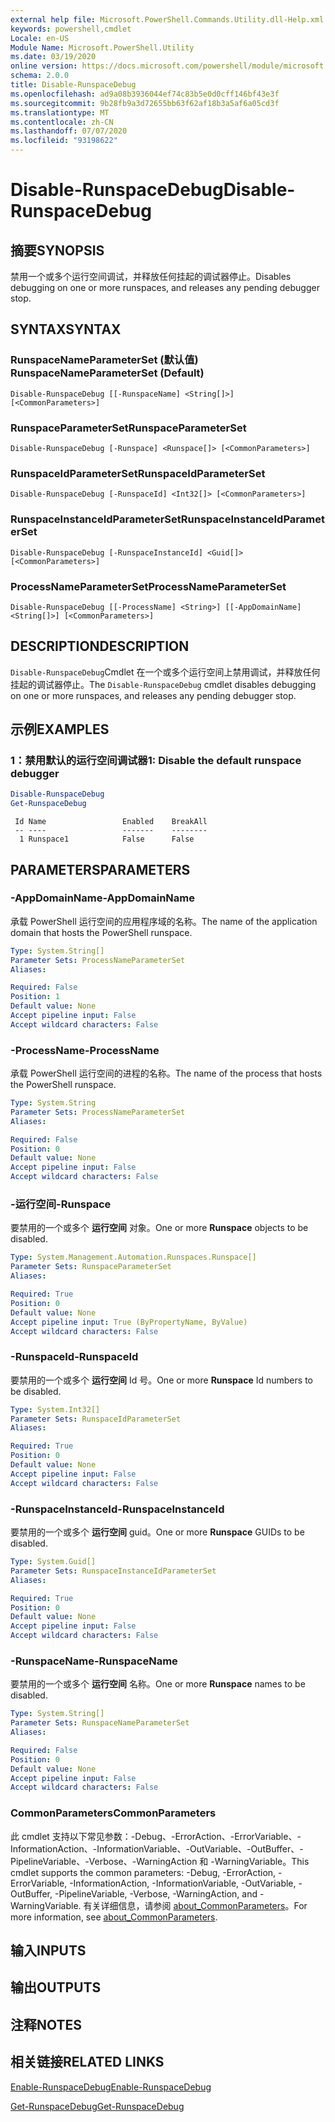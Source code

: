 ```yaml
---
external help file: Microsoft.PowerShell.Commands.Utility.dll-Help.xml
keywords: powershell,cmdlet
Locale: en-US
Module Name: Microsoft.PowerShell.Utility
ms.date: 03/19/2020
online version: https://docs.microsoft.com/powershell/module/microsoft.powershell.utility/disable-runspacedebug?view=powershell-6&WT.mc_id=ps-gethelp
schema: 2.0.0
title: Disable-RunspaceDebug
ms.openlocfilehash: ad9a08b3936044ef74c83b5e0d0cff146bf43e3f
ms.sourcegitcommit: 9b28fb9a3d72655bb63f62af18b3a5af6a05cd3f
ms.translationtype: MT
ms.contentlocale: zh-CN
ms.lasthandoff: 07/07/2020
ms.locfileid: "93198622"
---
```

# <span data-ttu-id="310db-103">Disable-RunspaceDebug</span><span class="sxs-lookup"><span data-stu-id="310db-103">Disable-RunspaceDebug</span></span>

## <span data-ttu-id="310db-104">摘要</span><span class="sxs-lookup"><span data-stu-id="310db-104">SYNOPSIS</span></span>
<span data-ttu-id="310db-105">禁用一个或多个运行空间调试，并释放任何挂起的调试器停止。</span><span class="sxs-lookup"><span data-stu-id="310db-105">Disables debugging on one or more runspaces, and releases any pending debugger stop.</span></span>

## <span data-ttu-id="310db-106">SYNTAX</span><span class="sxs-lookup"><span data-stu-id="310db-106">SYNTAX</span></span>

### <span data-ttu-id="310db-107">RunspaceNameParameterSet (默认值) </span><span class="sxs-lookup"><span data-stu-id="310db-107">RunspaceNameParameterSet (Default)</span></span>

```
Disable-RunspaceDebug [[-RunspaceName] <String[]>] [<CommonParameters>]
```

### <span data-ttu-id="310db-108">RunspaceParameterSet</span><span class="sxs-lookup"><span data-stu-id="310db-108">RunspaceParameterSet</span></span>

```
Disable-RunspaceDebug [-Runspace] <Runspace[]> [<CommonParameters>]
```

### <span data-ttu-id="310db-109">RunspaceIdParameterSet</span><span class="sxs-lookup"><span data-stu-id="310db-109">RunspaceIdParameterSet</span></span>

```
Disable-RunspaceDebug [-RunspaceId] <Int32[]> [<CommonParameters>]
```

### <span data-ttu-id="310db-110">RunspaceInstanceIdParameterSet</span><span class="sxs-lookup"><span data-stu-id="310db-110">RunspaceInstanceIdParameterSet</span></span>

```
Disable-RunspaceDebug [-RunspaceInstanceId] <Guid[]> [<CommonParameters>]
```

### <span data-ttu-id="310db-111">ProcessNameParameterSet</span><span class="sxs-lookup"><span data-stu-id="310db-111">ProcessNameParameterSet</span></span>

```
Disable-RunspaceDebug [[-ProcessName] <String>] [[-AppDomainName] <String[]>] [<CommonParameters>]
```

## <span data-ttu-id="310db-112">DESCRIPTION</span><span class="sxs-lookup"><span data-stu-id="310db-112">DESCRIPTION</span></span>

<span data-ttu-id="310db-113">`Disable-RunspaceDebug`Cmdlet 在一个或多个运行空间上禁用调试，并释放任何挂起的调试器停止。</span><span class="sxs-lookup"><span data-stu-id="310db-113">The `Disable-RunspaceDebug` cmdlet disables debugging on one or more runspaces, and releases any pending debugger stop.</span></span>

## <span data-ttu-id="310db-114">示例</span><span class="sxs-lookup"><span data-stu-id="310db-114">EXAMPLES</span></span>

### <span data-ttu-id="310db-115">1：禁用默认的运行空间调试器</span><span class="sxs-lookup"><span data-stu-id="310db-115">1: Disable the default runspace debugger</span></span>

```powershell
Disable-RunspaceDebug
Get-RunspaceDebug
```

```Output
 Id Name                 Enabled    BreakAll
 -- ----                 -------    --------
  1 Runspace1            False      False
```

## <span data-ttu-id="310db-116">PARAMETERS</span><span class="sxs-lookup"><span data-stu-id="310db-116">PARAMETERS</span></span>

### <span data-ttu-id="310db-117">-AppDomainName</span><span class="sxs-lookup"><span data-stu-id="310db-117">-AppDomainName</span></span>

<span data-ttu-id="310db-118">承载 PowerShell 运行空间的应用程序域的名称。</span><span class="sxs-lookup"><span data-stu-id="310db-118">The name of the application domain that hosts the PowerShell runspace.</span></span>

```yaml
Type: System.String[]
Parameter Sets: ProcessNameParameterSet
Aliases:

Required: False
Position: 1
Default value: None
Accept pipeline input: False
Accept wildcard characters: False
```

### <span data-ttu-id="310db-119">-ProcessName</span><span class="sxs-lookup"><span data-stu-id="310db-119">-ProcessName</span></span>

<span data-ttu-id="310db-120">承载 PowerShell 运行空间的进程的名称。</span><span class="sxs-lookup"><span data-stu-id="310db-120">The name of the process that hosts the PowerShell runspace.</span></span>

```yaml
Type: System.String
Parameter Sets: ProcessNameParameterSet
Aliases:

Required: False
Position: 0
Default value: None
Accept pipeline input: False
Accept wildcard characters: False
```

### <span data-ttu-id="310db-121">-运行空间</span><span class="sxs-lookup"><span data-stu-id="310db-121">-Runspace</span></span>

<span data-ttu-id="310db-122">要禁用的一个或多个 **运行空间** 对象。</span><span class="sxs-lookup"><span data-stu-id="310db-122">One or more **Runspace** objects to be disabled.</span></span>

```yaml
Type: System.Management.Automation.Runspaces.Runspace[]
Parameter Sets: RunspaceParameterSet
Aliases:

Required: True
Position: 0
Default value: None
Accept pipeline input: True (ByPropertyName, ByValue)
Accept wildcard characters: False
```

### <span data-ttu-id="310db-123">-RunspaceId</span><span class="sxs-lookup"><span data-stu-id="310db-123">-RunspaceId</span></span>

<span data-ttu-id="310db-124">要禁用的一个或多个 **运行空间** Id 号。</span><span class="sxs-lookup"><span data-stu-id="310db-124">One or more **Runspace** Id numbers to be disabled.</span></span>

```yaml
Type: System.Int32[]
Parameter Sets: RunspaceIdParameterSet
Aliases:

Required: True
Position: 0
Default value: None
Accept pipeline input: False
Accept wildcard characters: False
```

### <span data-ttu-id="310db-125">-RunspaceInstanceId</span><span class="sxs-lookup"><span data-stu-id="310db-125">-RunspaceInstanceId</span></span>

<span data-ttu-id="310db-126">要禁用的一个或多个 **运行空间** guid。</span><span class="sxs-lookup"><span data-stu-id="310db-126">One or more **Runspace** GUIDs to be disabled.</span></span>

```yaml
Type: System.Guid[]
Parameter Sets: RunspaceInstanceIdParameterSet
Aliases:

Required: True
Position: 0
Default value: None
Accept pipeline input: False
Accept wildcard characters: False
```

### <span data-ttu-id="310db-127">-RunspaceName</span><span class="sxs-lookup"><span data-stu-id="310db-127">-RunspaceName</span></span>

<span data-ttu-id="310db-128">要禁用的一个或多个 **运行空间** 名称。</span><span class="sxs-lookup"><span data-stu-id="310db-128">One or more **Runspace** names to be disabled.</span></span>

```yaml
Type: System.String[]
Parameter Sets: RunspaceNameParameterSet
Aliases:

Required: False
Position: 0
Default value: None
Accept pipeline input: False
Accept wildcard characters: False
```

### <span data-ttu-id="310db-129">CommonParameters</span><span class="sxs-lookup"><span data-stu-id="310db-129">CommonParameters</span></span>

<span data-ttu-id="310db-130">此 cmdlet 支持以下常见参数：-Debug、-ErrorAction、-ErrorVariable、-InformationAction、-InformationVariable、-OutVariable、-OutBuffer、-PipelineVariable、-Verbose、-WarningAction 和 -WarningVariable。</span><span class="sxs-lookup"><span data-stu-id="310db-130">This cmdlet supports the common parameters: -Debug, -ErrorAction, -ErrorVariable, -InformationAction, -InformationVariable, -OutVariable, -OutBuffer, -PipelineVariable, -Verbose, -WarningAction, and -WarningVariable.</span></span> <span data-ttu-id="310db-131">有关详细信息，请参阅 [about_CommonParameters](https://go.microsoft.com/fwlink/?LinkID=113216)。</span><span class="sxs-lookup"><span data-stu-id="310db-131">For more information, see [about_CommonParameters](https://go.microsoft.com/fwlink/?LinkID=113216).</span></span>

## <span data-ttu-id="310db-132">输入</span><span class="sxs-lookup"><span data-stu-id="310db-132">INPUTS</span></span>

## <span data-ttu-id="310db-133">输出</span><span class="sxs-lookup"><span data-stu-id="310db-133">OUTPUTS</span></span>

## <span data-ttu-id="310db-134">注释</span><span class="sxs-lookup"><span data-stu-id="310db-134">NOTES</span></span>

## <span data-ttu-id="310db-135">相关链接</span><span class="sxs-lookup"><span data-stu-id="310db-135">RELATED LINKS</span></span>

[<span data-ttu-id="310db-136">Enable-RunspaceDebug</span><span class="sxs-lookup"><span data-stu-id="310db-136">Enable-RunspaceDebug</span></span>](Enable-RunspaceDebug.md)

[<span data-ttu-id="310db-137">Get-RunspaceDebug</span><span class="sxs-lookup"><span data-stu-id="310db-137">Get-RunspaceDebug</span></span>](Get-RunspaceDebug.md)
